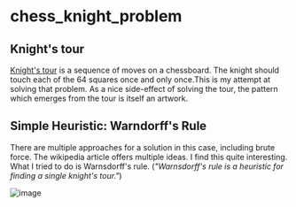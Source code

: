 # chess_knight_problem
## Knight's tour

[Knight's tour](https://en.wikipedia.org/wiki/Knight%27s_tour) is a sequence of moves on a chessboard.
 The knight should touch each of the 64 squares once and only once.This is my attempt at solving that problem.
As a nice side-effect of solving the tour, the pattern which emerges from the tour is itself an artwork.


## Simple Heuristic: Warndorff's Rule
There are multiple approaches for a solution in this case, including brute force. The wikipedia article offers multiple ideas. I find this quite interesting. What I tried to do is Warnsdorff's rule. (*"Warnsdorff's rule is a heuristic for finding a single knight's tour."*)


![image](https://upload.wikimedia.org/wikipedia/commons/thumb/1/1e/Thomasson_symmetric_closed_knights_tour.svg/220px-Thomasson_symmetric_closed_knights_tour.svg.png)
